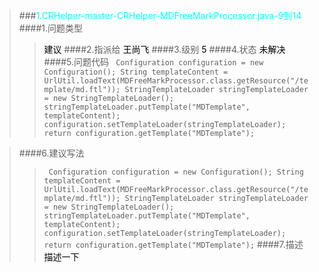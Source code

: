 >###<font color = 'aqua'>1.CRHelper-master-CRHelper-MDFreeMarkProcessor.java-9到14</font>
>####1.问题类型
>><font color = 'black'>建议</font>
>####2.指派给
>><font color = 'black'>王尚飞</font>
>####3.级别
>><font color = 'black'>5</font>
>####4.状态
>><font color = 'black'>未解决</font>
>####5.问题代码
>> ` Configuration configuration = new Configuration();
        String templateContent = UrlUtil.loadText(MDFreeMarkProcessor.class.getResource("/template/md.ftl"));
        StringTemplateLoader stringTemplateLoader = new StringTemplateLoader();
        stringTemplateLoader.putTemplate("MDTemplate", templateContent);
        configuration.setTemplateLoader(stringTemplateLoader);
        return configuration.getTemplate("MDTemplate");`

>####6.建议写法
>> `
 Configuration configuration = new Configuration();
        String templateContent = UrlUtil.loadText(MDFreeMarkProcessor.class.getResource("/template/md.ftl"));
        StringTemplateLoader stringTemplateLoader = new StringTemplateLoader();
        stringTemplateLoader.putTemplate("MDTemplate", templateContent);
        configuration.setTemplateLoader(stringTemplateLoader);
        return configuration.getTemplate("MDTemplate");`
>####7.描述
>><font color = 'black'>描述一下</font>